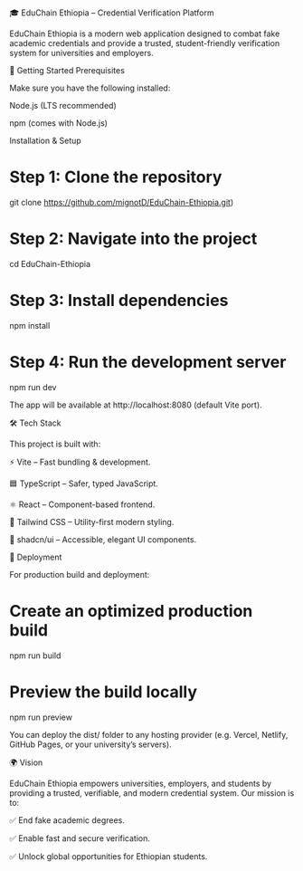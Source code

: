 🎓 EduChain Ethiopia – Credential Verification Platform

EduChain Ethiopia is a modern web application designed to combat fake academic credentials and provide a trusted, student-friendly verification system for universities and employers.

📂 Getting Started
Prerequisites

Make sure you have the following installed:

Node.js
 (LTS recommended)

npm (comes with Node.js)

Installation & Setup
# Step 1: Clone the repository
git clone https://github.com/mignotD/EduChain-Ethiopia.git)

# Step 2: Navigate into the project
cd EduChain-Ethiopia

# Step 3: Install dependencies
npm install

# Step 4: Run the development server
npm run dev


The app will be available at http://localhost:8080
 (default Vite port).

🛠️ Tech Stack

This project is built with:

⚡ Vite – Fast bundling & development.

🟦 TypeScript – Safer, typed JavaScript.

⚛️ React – Component-based frontend.

🎨 Tailwind CSS – Utility-first modern styling.

🧩 shadcn/ui – Accessible, elegant UI components.

🚀 Deployment

For production build and deployment:

# Create an optimized production build
npm run build

# Preview the build locally
npm run preview


You can deploy the dist/ folder to any hosting provider (e.g. Vercel, Netlify, GitHub Pages, or your university’s servers).

🌍 Vision

EduChain Ethiopia empowers universities, employers, and students by providing a trusted, verifiable, and modern credential system.
Our mission is to:

✅ End fake academic degrees.

✅ Enable fast and secure verification.

✅ Unlock global opportunities for Ethiopian students.
